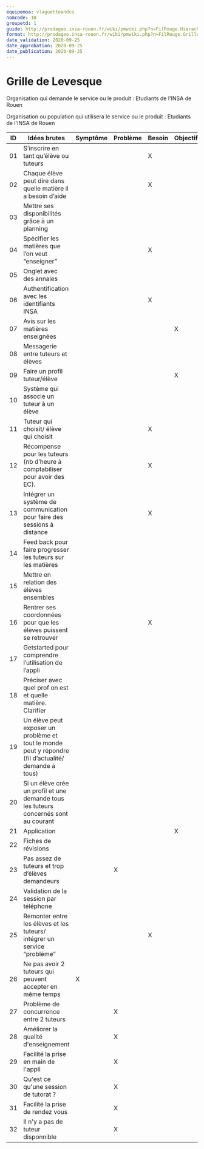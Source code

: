```yaml
---
equipemoa: vlaguetteandco
nomcode: 1B
groupetd: 1
guide: http://prodageo.insa-rouen.fr/wiki/pmwiki.php?n=FilRouge.HierachiserBesoins
format: http://prodageo.insa-rouen.fr/wiki/pmwiki.php?n=FilRouge.GrilleLevesque
date_validation: 2020-09-25
date_approbation: 2020-09-25
date_publication: 2020-09-25
---
```



# Grille de Levesque


Organisation qui demande le service ou le produit : Etudiants de l'INSA de Rouen

Organisation ou population qui utilisera le service ou le produit : Etudiants de l'INSA de Rouen 


| ID | Idées brutes                                                                                         | Symptôme | Problème | Besoin | Objectif | Opportunité | Solution | R  |
|----|------------------------------------------------------------------------------------------------------|----------|----------|--------|----------|-------------|----------|----|
| 01 | S’inscrire en tant qu’élève ou tuteurs                                                               |          |          | X      |          |             |          |    |
| 02 | Chaque élève peut dire dans quelle matière il a besoin d’aide                                        |          |          | X      |          |             |          |    |
| 03 | Mettre ses disponibilités grâce à un planning                                                        |          |          |        |          |             | X        | 31 |
| 04 | Spécifier les matières que l’on veut “enseigner”                                                     |          |          | X      |          |             |          |    |
| 05 | Onglet avec des annales                                                                              |          |          |        |          |             | X        | 23 |
| 06 | Authentification avec les identifiants INSA                                                          |          |          | X      |          |             |          |    |
| 07 | Avis sur les matières enseignées                                                                     |          |          |        | X        |             |          |    |
| 08 | Messagerie entre tuteurs et élèves                                                                   |          |          |        |          |             | X        | 31 |
| 09 | Faire un profil tuteur/élève                                                                         |          |          |        | X        |             |          | 1  |
| 10 | Système qui associe un tuteur à un élève                                                             |          |          |        |          |             | X        | 31 |
| 11 | Tuteur qui choisit/ élève qui choisit                                                                |          |          | X      |          |             |          |    |
| 12 | Récompense pour les tuteurs (nb d’heure à comptabiliser pour avoir des EC).                          |          |          | X      |          |             |          |    |
| 13 | Intégrer un système de communication pour faire des sessions à distance                              |          |          | X      |          |             |          |    |
| 14 | Feed back pour faire progresser les tuteurs sur les matières                                         |          |          |        |          |             | X        | 28 |
| 15 | Mettre en relation des élèves ensembles                                                              |          |          |        |          |             | X        | 32 |
| 16 | Rentrer ses coordonnées pour que les élèves puissent se retrouver                                    |          |          | X      |          |             |          |    |
| 17 | Getstarted pour comprendre l’utilisation de l’appli                                                  |          |          |        |          |             | X        | 29 |
| 18 | Préciser avec quel prof on est et quelle matière. Clarifier                                          |          |          |        |          |             | X        | 30 |
| 19 | Un élève peut exposer un problème et tout le monde peut y répondre (fil d’actualité/ demande à tous) |          |          |        |          |             | X        | 32 |
| 20 | Si un élève crée un profil et une demande tous les tuteurs concernés sont au courant                 |          |          |        |          |             | X        | 31 |
| 21 | Application                                                                                          |          |          |        | X        |             |          |    |
| 22 | Fiches de révisions                                                                                  |          |          |        |          |             | X        | 32 |
| 23 | Pas assez de tuteurs et trop d’élèves demandeurs                                                     |          | X        |        |          |             |          |    |
| 24 | Validation de la session par téléphone                                                               |          |          |        |          |             | X        | 12 |
| 25 | Remonter entre les élèves et les tuteurs/ intégrer un service “problème”                             |          |          | X      |          |             |          |    |
| 26 | Ne pas avoir 2 tuteurs qui peuvent accepter en même temps                                            | X        |          |        |          |             |          |    |
| 27 | Problème de concurrence entre 2 tuteurs                                                              |          | X        |        |          |             |          |    |
| 28 | Améliorer la qualité d'enseignement                                                                  |          | X        |        |          |             |          |    |
| 29 | Facilité la prise en main de l'appli                                                                 |          | X        |        |          |             |          |    |
| 30 | Qu'est ce qu'une session de tutorat ?                                                                |          | X        |        |          |             |          |    |
| 31 | Facilité la prise de rendez vous                                                                     |          | X        |        |          |             |          |    |
| 32 | Il n'y a pas de tuteur disponnible                                                                   |          | X        |        |          |             |          |    |
